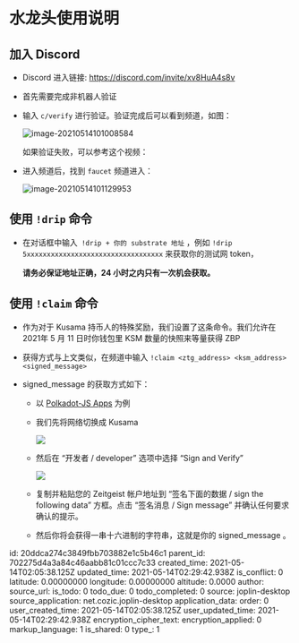 # 水龙头使用说明

## 加入 Discord

- Discord 进入链接: https://discord.com/invite/xv8HuA4s8v

- 首先需要完成非机器人验证

- 输入 `c/verify` 进行验证。验证完成后可以看到频道，如图：

  ![image-20210514101008584](https://i.loli.net/2021/05/14/T8rtMjwdc5niolB.png)

  如果验证失败，可以参考这个视频：

  

- 进入频道后，找到 `faucet` 频道进入：

  ![image-20210514101129953](https://i.loli.net/2021/05/14/jl4vBiXYxKm8hrz.png)

## 使用 `!drip` 命令

- 在对话框中输入` !drip + 你的 substrate 地址` ，例如 `!drip 5xxxxxxxxxxxxxxxxxxxxxxxxxxxxxxxxxx` 来获取你的测试网 token，

  **请务必保证地址正确，24 小时之内只有一次机会获取。**

## 使用 `!claim` 命令

- 作为对于 Kusama 持币人的特殊奖励，我们设置了这条命令。我们允许在 2021年 5 月 11 日时你钱包里 KSM 数量的快照来等量获得 ZBP

- 获得方式与上文类似，在频道中输入 `!claim <ztg_address> <ksm_address> <signed_message>` 

- signed_message 的获取方式如下：

  - 以 [Polkadot-JS Apps](https://polkadot.js.org/apps) 为例

  - 我们先将网络切换成 Kusama

    ![](https://i.loli.net/2021/05/14/cOw7dWICeNburMs.png)

  - 然后在 “开发者 / developer” 选项中选择 “Sign and Verify”

    ![](https://i.loli.net/2021/05/14/a1voQH9LNzwruB3.png)

  - 复制并粘贴您的 Zeitgeist 帐户地址到 “签名下面的数据 / sign the following data” 方框。点击 “签名消息 / Sign message” 并确认任何要求确认的提示。

  - 然后你将会获得一串十六进制的字符串，这就是你的 signed_message 。



id: 20ddca274c3849fbb703882e1c5b46c1
parent_id: 702275d4a3a84c46aabb81c01ccc7c33
created_time: 2021-05-14T02:05:38.125Z
updated_time: 2021-05-14T02:29:42.938Z
is_conflict: 0
latitude: 0.00000000
longitude: 0.00000000
altitude: 0.0000
author: 
source_url: 
is_todo: 0
todo_due: 0
todo_completed: 0
source: joplin-desktop
source_application: net.cozic.joplin-desktop
application_data: 
order: 0
user_created_time: 2021-05-14T02:05:38.125Z
user_updated_time: 2021-05-14T02:29:42.938Z
encryption_cipher_text: 
encryption_applied: 0
markup_language: 1
is_shared: 0
type_: 1